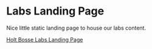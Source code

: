 # Labs Landing Page

Nice little static landing page to house our labs content.

[Holt Bosse Labs Landing Page](https://holtbosselabs.com)
